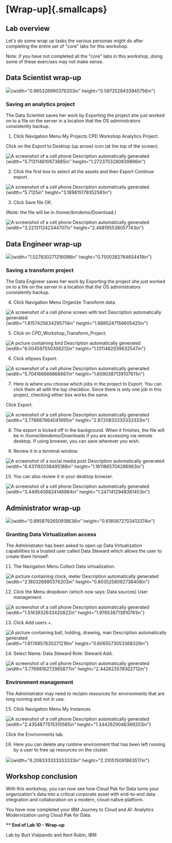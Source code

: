 # **[Wrap-up]{.smallcaps}**

## Lab overview

Let's do some wrap up tasks the various personas might do after completing the entire set of "core" labs for this workshop.

Note: if you have not completed all the "core" labs in this workshop, doing some of these exercises may not make sense.

## Data Scientist wrap-up

![](/Users/tjm/Documents/GitHub/CPD-workshop/labs/wrapup/images/media/image1.png){width="0.965326990376203in" height="0.5972528433945756in"}

### **Saving an analytics project**

The Data Scientist saves her work by Exporting the project she just worked on to a file on the server in a location that the OS administrators consistently backup.

1.  Click Navigation Menu My Projects CPD Workshop Analytics Project.

Click on the Export to Desktop (up arrow) icon (at the top of the screen).

![A screenshot of a cell phone Description automatically generated](/Users/tjm/Documents/GitHub/CPD-workshop/labs/wrapup/images/media/image2.png){width="5.713114610673665in" height="1.2723753280839896in"}

2.  Click the first box to select all the assets and then Export Continue export.

![A screenshot of a cell phone Description automatically generated](/Users/tjm/Documents/GitHub/CPD-workshop/labs/wrapup/images/media/image3.png){width="5.7125in" height="3.189815179352581in"}

3.  Click Save file OK.

(Note: the file will be in /home/ibmdemo/Download.)

![A screenshot of a cell phone Description automatically generated](/Users/tjm/Documents/GitHub/CPD-workshop/labs/wrapup/images/media/image4.png){width="3.221311242344707in" height="2.468195538057743in"}

## Data Engineer wrap-up

![](/Users/tjm/Documents/GitHub/CPD-workshop/labs/wrapup/images/media/image5.png){width="1.027830271216098in" height="0.7500382764654419in"}

### **Saving a transform project**

The Data Engineer saves her work by Exporting the project she just worked on to a file on the server in a location that the OS administrators consistently backup.

4.  Click Navigation Menu Organize Transform data.

![A screenshot of a cell phone screen with text Description automatically generated](/Users/tjm/Documents/GitHub/CPD-workshop/labs/wrapup/images/media/image6.png){width="1.8157425634295714in" height="1.6885247156605425in"}

5.  Click on CPD_Workshop_Transform_Project.

![A picture containing bird Description automatically generated](/Users/tjm/Documents/GitHub/CPD-workshop/labs/wrapup/images/media/image7.png){width="6.004597550306212in" height="1.1311482939632547in"}

6.  Click ellipses Export.

![A screenshot of a cell phone Description automatically generated](/Users/tjm/Documents/GitHub/CPD-workshop/labs/wrapup/images/media/image8.png){width="5.704166666666667in" height="1.6090387139107611in"}

7.  Here is where you choose which jobs in the project to Export. You can click them all with the top checkbox. Since there is only one job in this project, checking either box works the same.

Click Export.

![A screenshot of a cell phone Description automatically generated](/Users/tjm/Documents/GitHub/CPD-workshop/labs/wrapup/images/media/image9.png){width="3.778687664041995in" height="2.8720833333333333in"}

8.  The export is kicked off in the background. When it finishes, the file will be in /home/ibmdemo/Downloads if you are accessing via remote desktop. If using browser, you can save wherever you wish.

9.  Review it in a terminal window.

![A screenshot of a social media post Description automatically generated](/Users/tjm/Documents/GitHub/CPD-workshop/labs/wrapup/images/media/image10.png){width="6.431192038495188in" height="1.1611865704286963in"}

10. You can also review it in your desktop browser.

![A screenshot of a cell phone Description automatically generated](/Users/tjm/Documents/GitHub/CPD-workshop/labs/wrapup/images/media/image11.png){width="3.4495406824146984in" height="1.2471412948381453in"}

## Administrator wrap-up

![](/Users/tjm/Documents/GitHub/CPD-workshop/labs/wrapup/images/media/image12.png){width="0.8958792650918636in" height="0.6180872703412074in"}

### **Granting Data Virtualization access**

The Administrator has been asked to open up Data Virtualization capabilities to a trusted user called Data Steward which allows the user to create them himself.

11. The Navigation Menu Collect Data virtualization.

![A picture containing clock, meter Description automatically generated](/Users/tjm/Documents/GitHub/CPD-workshop/labs/wrapup/images/media/image13.png){width="2.180326990376203in" height="0.8035258092738408in"}

12. Click the Menu dropdown (which now says: Data sources) User management.

![A screenshot of a cell phone Description automatically generated](/Users/tjm/Documents/GitHub/CPD-workshop/labs/wrapup/images/media/image14.png){width="1.5163932633420822in" height="1.976538713910761in"}

13. Click Add users +.

![A picture containing ball, holding, drawing, man Description automatically generated](/Users/tjm/Documents/GitHub/CPD-workshop/labs/wrapup/images/media/image15.png){width="1.6174857830271216in" height="0.6065573053368329in"}

14. Select Name: Data Steward Role: Steward Add.

![A screenshot of a cell phone Description automatically generated](/Users/tjm/Documents/GitHub/CPD-workshop/labs/wrapup/images/media/image16.png){width="3.7769816272965877in" height="2.442623578302712in"}

### **Environment management**

The Administrator may need to reclaim resources for environments that are long running and not in use.

15. Click Navigation Menu My Instances.

![A screenshot of a cell phone Description automatically generated](/Users/tjm/Documents/GitHub/CPD-workshop/labs/wrapup/images/media/image17.png){width="2.4354877515310585in" height="1.3442629046369203in"}

Click the Environments tab.

16. Here you can delete any runtime environment that has been left running by a user to free up resources on the cluster.

![](/Users/tjm/Documents/GitHub/CPD-workshop/labs/wrapup/images/media/image18.png){width="6.208333333333333in" height="2.310515091863517in"}

## Workshop conclusion

With this workshop, you can now see how Cloud Pak for Data turns your organization's data into a critical corporate asset with end-to-end data integration and collaboration on a modern, cloud-native platform.

You have now completed your IBM Journey to Cloud and AI: Analytics Modernization using Cloud Pak for Data.

**\*\* End of Lab 10 - Wrap-up**

Lab by Burt Vialpando and Kent Rubin, IBM
